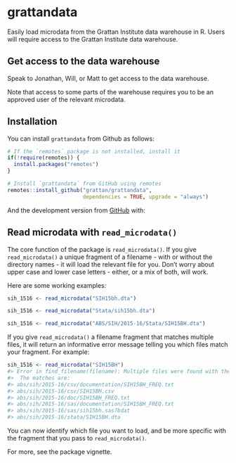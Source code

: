 
<!-- README.md is generated from README.Rmd. Please edit that file -->

# grattandata

Easily load microdata from the Grattan Institute data warehouse in R.
Users will require access to the Grattan Institute data warehouse.

## Get access to the data warehouse

Speak to Jonathan, Will, or Matt to get access to the data warehouse.

Note that access to some parts of the warehouse requires you to be an
approved user of the relevant microdata.

## Installation

You can install `grattandata` from Github as follows:

``` r
# If the `remotes` package is not installed, install it
if(!require(remotes)) {
  install.packages("remotes")
}

# Install `grattandata` from GitHub using remotes
remotes::install_github("grattan/grattandata",
                        dependencies = TRUE, upgrade = "always")
```

And the development version from [GitHub](https://github.com/) with:

## Read microdata with `read_microdata()`

The core function of the package is `read_microdata()`. If you give
`read_microdata()` a unique fragment of a filename - with or without the
directory names - it will load the relevant file for you. Don’t worry
about upper case and lower case letters - either, or a mix of both, will
work.

Here are some working examples:

``` r
sih_1516 <- read_microdata("SIH15bh.dta")

sih_1516 <- read_microdata("Stata/sih15bh.dta")

sih_1516 <- read_microdata("ABS/SIH/2015-16/Stata/SIH15BH.dta")
```

If you give `read_microdata()` a filename fragment that matches multiple
files, it will return an informative error message telling you which
files match your fragment. For example:

``` r
sih_1516 <- read_microdata("SIH15BH")
#> Error in find_filename(filename): Multiple files were found with the filename SIH15BH.
#>  The matches are:
#> abs/sih/2015-16/csv/documentation/SIH15BH_FREQ.txt
#> abs/sih/2015-16/csv/SIH15BH.csv
#> abs/sih/2015-16/doc/SIH15BH_FREQ.txt
#> abs/sih/2015-16/sas/documentation/SIH15BH_FREQ.txt
#> abs/sih/2015-16/sas/sih15bh.sas7bdat
#> abs/sih/2015-16/stata/SIH15BH.dta
```

You can now identify which file you want to load, and be more specific
with the fragment that you pass to `read_microdata()`.

For more, see the package vignette.
